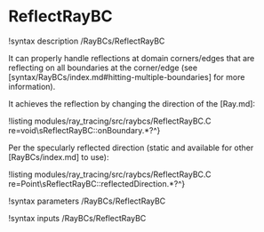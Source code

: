 # ReflectRayBC

!syntax description /RayBCs/ReflectRayBC

It can properly handle reflections at domain corners/edges that are reflecting on all boundaries at the corner/edge (see [syntax/RayBCs/index.md#hitting-multiple-boundaries] for more information).

It achieves the reflection by changing the direction of the [Ray.md]:

!listing modules/ray_tracing/src/raybcs/ReflectRayBC.C re=void\sReflectRayBC::onBoundary.*?^}

Per the specularly reflected direction (static and available for other [RayBCs/index.md] to use):

!listing modules/ray_tracing/src/raybcs/ReflectRayBC.C re=Point\sReflectRayBC::reflectedDirection.*?^}

!syntax parameters /RayBCs/ReflectRayBC

!syntax inputs /RayBCs/ReflectRayBC
